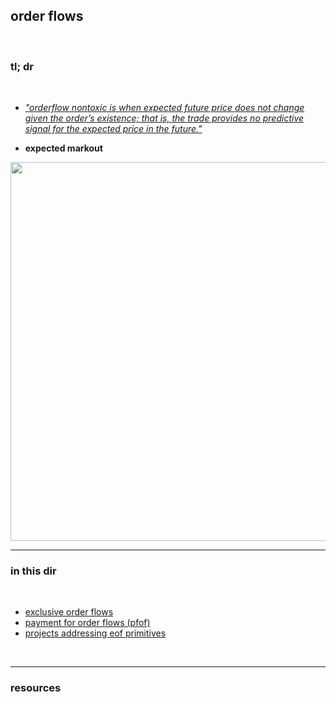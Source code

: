 ## order flows

<br>

### tl; dr

<br>

* *["orderflow nontoxic is when expected future price does not change given the order’s existence; that is, the trade provides no predictive signal for the expected price in the future."](https://xenophonlabs.com/papers/uniswap_valuing_orderflow.pdf)*

* **expected markout**

<img width="606" src="https://user-images.githubusercontent.com/1130416/219824398-c044f48d-6389-4f27-bac5-9ba73554c1ea.png">



<br>


----

### in this dir

<br>

* [exclusive order flows](exclusive_order_flows.md)
* [payment for order flows (pfof)](101.md)
* [projects addressing eof primitives](projects.md)

<br>

---

### resources
